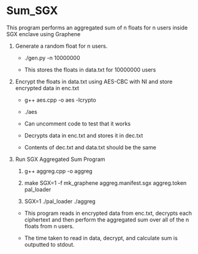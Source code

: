 # Sum_SGX
This program performs an aggregated sum of n floats for n users inside SGX enclave using Graphene

1. Generate a random float for n users.
   
   	- ./gen.py -n 10000000
	
	- This stores the floats in data.txt for 10000000 users

2. Encrypt the floats in data.txt using AES-CBC with NI and store encrypted data in enc.txt
	
	- g++ aes.cpp -o aes -lcrypto
	- ./aes

	- Can uncomment code to test that it works
	- Decrypts data in enc.txt and stores it in dec.txt
	- Contents of dec.txt and data.txt should be the same

3. Run SGX Aggregated Sum Program 

	1. g++ aggreg.cpp -o aggreg

	2. make SGX=1 -f mk_graphene aggreg.manifest.sgx aggreg.token pal_loader

	3. SGX=1 ./pal_loader ./aggreg
	
	- This program reads in encrypted data from enc.txt, decrypts each ciphertext
	  and then perform the aggregated sum over all of the n floats from n users.

	- The time taken to read in data, decrypt, and calculate sum is outputted to stdout.
